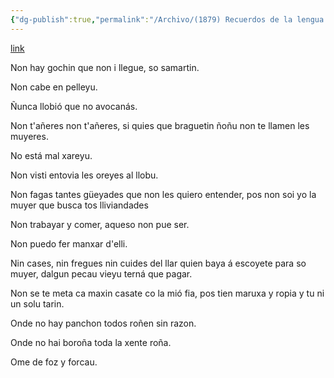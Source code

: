```yaml
---
{"dg-publish":true,"permalink":"/Archivo/(1879) Recuerdos de la lengua Asturiana 1/","tags":["#Siglo_19","central","escrito","Gijón","a1879","filólogo","periódico"]}
---
```


[link](https://hemeroteca.elcomercio.es/26/03/1879/3/3dd3a05cf494195d8ffbf9cd4ca9e1a0.html?subedition=GIJ)

Non hay gochin
que non i llegue,
so samartin.

Non cabe en pelleyu.

Ñunca llobió que no avocanás.

Non t'añeres non t'añeres,
si quies que braguetin ñoñu
non te llamen les muyeres.

No está mal xareyu.

Non visti entovia les oreyes al llobu.

Non fagas tantes güeyades
que non les quiero entender,
pos non soi yo la muyer
que busca tos lliviandades

Non trabayar y comer,
aqueso non pue ser.

Non puedo fer manxar d'elli.

Nin cases, nin fregues
nin cuides del llar
quien baya á escoyete
para so muyer,
dalgun pecau vieyu
terná que pagar.

Non se te meta ca maxin
casate co la mió fia,
pos tien maruxa y ropia
y tu ni un solu tarin.

Onde no hay panchon
todos roñen sin razon.

Onde no hai boroña
toda la xente roña.

Ome de foz y forcau.
